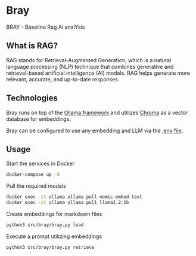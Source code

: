 # Bray

BRAY - Baseline Rag Ai analYsis

## What is RAG?

RAG stands for Retrieval-Augmented Generation, which is a natural language processing (NLP) technique that combines
generative and retrieval-based artificial intelligence (AI) models. RAG helps generate more relevant, accurate, and
up-to-date responses.

## Technologies

Bray runs on top of the [Ollama framework](https://ollama.com/) and utilizes [Chroma](https://www.trychroma.com/) as a vector
database for embeddings.

Bray can be configured to use any embedding and LLM via the [.env file](.env).

## Usage

Start the services in Docker

```bash
docker-compose up -d
```

Pull the required models

```bash
docker exec -it ollama ollama pull nomic-embed-text
docker exec -it ollama ollama pull llama3.2:1b
```

Create embeddings for markdown files

```bash
python3 src/bray/bray.py load
```

Execute a prompt utilizing embeddings

```bash
python3 src/bray/bray.py retrieve
```
